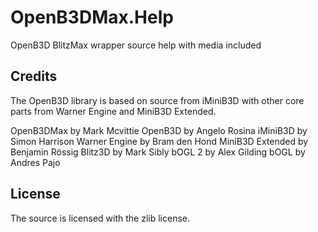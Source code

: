 OpenB3DMax.Help
===============

OpenB3D BlitzMax wrapper source help with media included

## Credits

The OpenB3D library is based on source from iMiniB3D with other core parts from Warner Engine and MiniB3D Extended.

OpenB3DMax by Mark Mcvittie
OpenB3D by Angelo Rosina
iMiniB3D by Simon Harrison
Warner Engine by Bram den Hond
MiniB3D Extended by Benjamin Rössig
Blitz3D by Mark Sibly
bOGL 2 by Alex Gilding
bOGL by Andres Pajo

## License

The source is licensed with the zlib license.
